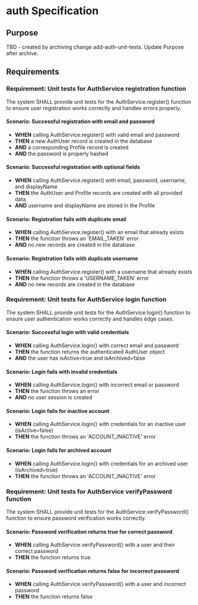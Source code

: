 # auth Specification

## Purpose
TBD - created by archiving change add-auth-unit-tests. Update Purpose after archive.
## Requirements
### Requirement: Unit tests for AuthService registration function
The system SHALL provide unit tests for the AuthService.register() function to ensure user registration works correctly and handles errors properly.

#### Scenario: Successful registration with email and password
- **WHEN** calling AuthService.register() with valid email and password
- **THEN** a new AuthUser record is created in the database
- **AND** a corresponding Profile record is created
- **AND** the password is properly hashed

#### Scenario: Successful registration with optional fields
- **WHEN** calling AuthService.register() with email, password, username, and displayName
- **THEN** the AuthUser and Profile records are created with all provided data
- **AND** username and displayName are stored in the Profile

#### Scenario: Registration fails with duplicate email
- **WHEN** calling AuthService.register() with an email that already exists
- **THEN** the function throws an 'EMAIL_TAKEN' error
- **AND** no new records are created in the database

#### Scenario: Registration fails with duplicate username
- **WHEN** calling AuthService.register() with a username that already exists
- **THEN** the function throws a 'USERNAME_TAKEN' error
- **AND** no new records are created in the database

### Requirement: Unit tests for AuthService login function
The system SHALL provide unit tests for the AuthService.login() function to ensure user authentication works correctly and handles edge cases.

#### Scenario: Successful login with valid credentials
- **WHEN** calling AuthService.login() with correct email and password
- **THEN** the function returns the authenticated AuthUser object
- **AND** the user has isActive=true and isArchived=false

#### Scenario: Login fails with invalid credentials
- **WHEN** calling AuthService.login() with incorrect email or password
- **THEN** the function throws an error
- **AND** no user session is created

#### Scenario: Login fails for inactive account
- **WHEN** calling AuthService.login() with credentials for an inactive user (isActive=false)
- **THEN** the function throws an 'ACCOUNT_INACTIVE' error

#### Scenario: Login fails for archived account
- **WHEN** calling AuthService.login() with credentials for an archived user (isArchived=true)
- **THEN** the function throws an 'ACCOUNT_INACTIVE' error

### Requirement: Unit tests for AuthService verifyPassword function
The system SHALL provide unit tests for the AuthService.verifyPassword() function to ensure password verification works correctly.

#### Scenario: Password verification returns true for correct password
- **WHEN** calling AuthService.verifyPassword() with a user and their correct password
- **THEN** the function returns true

#### Scenario: Password verification returns false for incorrect password
- **WHEN** calling AuthService.verifyPassword() with a user and incorrect password
- **THEN** the function returns false

